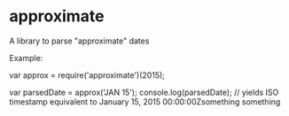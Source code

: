 # approximate
A library to parse "approximate" dates

Example:

var approx = require('approximate')(2015);

var parsedDate = approx('JAN 15');
console.log(parsedDate); // yields ISO timestamp equivalent to January 15, 2015 00:00:00Zsomething something
